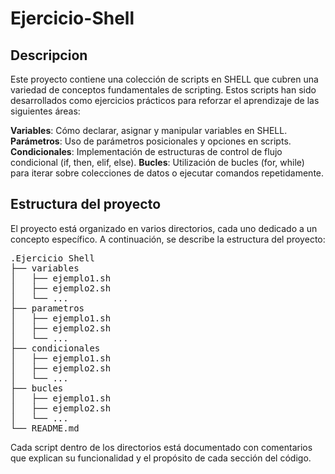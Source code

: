 # Ejercicio-Shell

## Descripcion
Este proyecto contiene una colección de scripts en SHELL que cubren una variedad de conceptos fundamentales de scripting. Estos scripts han sido desarrollados como ejercicios prácticos para reforzar el aprendizaje de las siguientes áreas:

**Variables**: Cómo declarar, asignar y manipular variables en SHELL.
**Parámetros**: Uso de parámetros posicionales y opciones en scripts.
**Condicionales**: Implementación de estructuras de control de flujo condicional (if, then, elif, else).
**Bucles**: Utilización de bucles (for, while) para iterar sobre colecciones de datos o ejecutar comandos repetidamente.

## Estructura del proyecto
El proyecto está organizado en varios directorios, cada uno dedicado a un concepto específico. A continuación, se describe la estructura del proyecto:
                                                                                                                                                    
<pre>
.Ejercicio Shell
├── variables
│   ├── ejemplo1.sh
│   ├── ejemplo2.sh
│   └── ...
├── parametros
│   ├── ejemplo1.sh
│   ├── ejemplo2.sh
│   └── ...
├── condicionales
│   ├── ejemplo1.sh
│   ├── ejemplo2.sh
│   └── ...
├── bucles
│   ├── ejemplo1.sh
│   ├── ejemplo2.sh
│   └── ...
└── README.md
</pre>

Cada script dentro de los directorios está documentado con comentarios que explican su funcionalidad y el propósito de cada sección del código.
